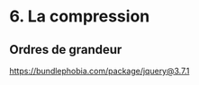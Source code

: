 <!-- .slide: class="two-column with-code columns-40-60" -->

# 6. La compression

## Ordres de grandeur

https://bundlephobia.com/package/jquery@3.7.1
